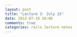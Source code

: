 ```yaml
---
layout: post
title: "Lecture 3- July 15"
date: 2012-07-16 16:06
comments: true
categories: rails lecture notes
---
```

